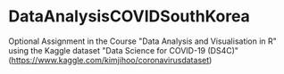 # DataAnalysisCOVIDSouthKorea
Optional Assignment in the Course "Data Analysis and Visualisation in R"  using the Kaggle dataset "Data Science for COVID-19 (DS4C)" (https://www.kaggle.com/kimjihoo/coronavirusdataset)
